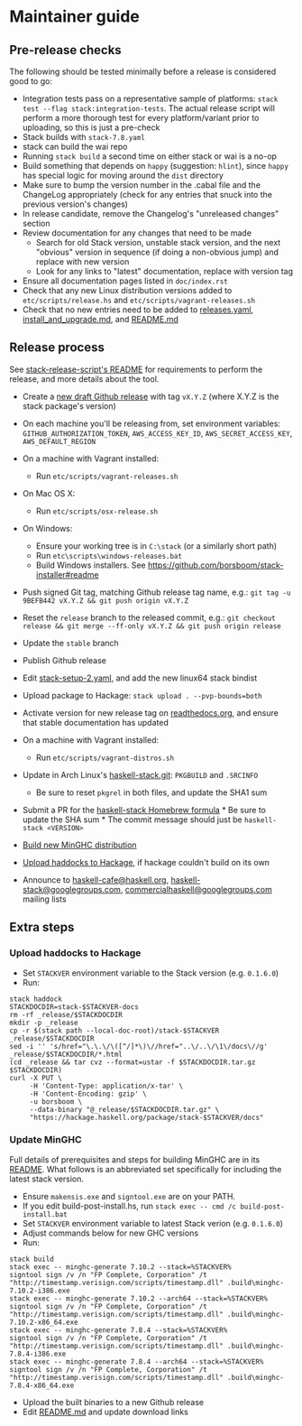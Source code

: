 # Maintainer guide

## Pre-release checks

The following should be tested minimally before a release is considered good
to go:

* Integration tests pass on a representative sample of platforms: `stack test
  --flag stack:integration-tests`. The actual release script will perform a more
  thorough test for every platform/variant prior to uploading, so this is just a
  pre-check
* Stack builds with `stack-7.8.yaml`
* stack can build the wai repo
* Running `stack build` a second time on either stack or wai is a no-op
* Build something that depends on `happy` (suggestion: `hlint`), since `happy`
  has special logic for moving around the `dist` directory
* Make sure to bump the version number in the .cabal file and the ChangeLog
  appropriately (check for any entries that snuck into the previous version's
  changes)
* In release candidate, remove the Changelog's "unreleased changes" section
* Review documentation for any changes that need to be made
    * Search for old Stack version, unstable stack version, and the next
      "obvious" version in sequence (if doing a non-obvious jump) and replace
      with new version
    * Look for any links to "latest" documentation, replace with version tag
* Ensure all documentation pages listed in `doc/index.rst`
* Check that any new Linux distribution versions added to
  `etc/scripts/release.hs` and `etc/scripts/vagrant-releases.sh`
* Check that no new entries need to be added to
  [releases.yaml](https://github.com/fpco/stackage-content/blob/master/stack/releases.yaml),
  [install_and_upgrade.md](https://github.com/commercialhaskell/stack/blob/master/doc/install_and_upgrade.md),
  and
  [README.md](https://github.com/commercialhaskell/stack/blob/master/README.md)

## Release process

See
[stack-release-script's README](https://github.com/commercialhaskell/stack/blob/master/etc/scripts/README.md#prerequisites)
for requirements to perform the release, and more details about the tool.

* Create a
  [new draft Github release](https://github.com/commercialhaskell/stack/releases/new)
  with tag `vX.Y.Z` (where X.Y.Z is the stack package's version)

* On each machine you'll be releasing from, set environment variables:
  `GITHUB_AUTHORIZATION_TOKEN`, `AWS_ACCESS_KEY_ID`, `AWS_SECRET_ACCESS_KEY`,
  `AWS_DEFAULT_REGION`

* On a machine with Vagrant installed:
    * Run `etc/scripts/vagrant-releases.sh`

* On Mac OS X:
    * Run `etc/scripts/osx-release.sh`

* On Windows:
    * Ensure your working tree is in `C:\stack` (or a similarly short path)
    * Run `etc\scripts\windows-releases.bat`
    * Build Windows installers.  See https://github.com/borsboom/stack-installer#readme

* Push signed Git tag, matching Github release tag name, e.g.: `git tag -u
  9BEFB442 vX.Y.Z && git push origin vX.Y.Z`

* Reset the `release` branch to the released commit, e.g.: `git checkout release
  && git merge --ff-only vX.Y.Z && git push origin release`

* Update the `stable` branch

* Publish Github release

* Edit
  [stack-setup-2.yaml](https://github.com/fpco/stackage-content/blob/master/stack/stack-setup-2.yaml),
  and add the new linux64 stack bindist

* Upload package to Hackage: `stack upload . --pvp-bounds=both`

* Activate version for new release tag on
  [readthedocs.org](https://readthedocs.org/projects/stack/versions/), and
  ensure that stable documentation has updated

* On a machine with Vagrant installed:
    * Run `etc/scripts/vagrant-distros.sh`

* Update in Arch Linux's
  [haskell-stack.git](ssh+git://aur@aur.archlinux.org/haskell-stack.git):
  `PKGBUILD` and `.SRCINFO`
    * Be sure to reset `pkgrel` in both files, and update the SHA1 sum

* Submit a PR for the
  [haskell-stack Homebrew formula](https://github.com/Homebrew/homebrew/blob/master/Library/Formula/haskell-stack.rb)
      * Be sure to update the SHA sum
      * The commit message should just be `haskell-stack <VERSION>`

* [Build new MinGHC distribution](#update-minghc)

* [Upload haddocks to Hackage](#upload-haddocks-to-hackage), if hackage couldn't
  build on its own

* Announce to haskell-cafe@haskell.org, haskell-stack@googlegroups.com,
  commercialhaskell@googlegroups.com mailing lists

## Extra steps

### Upload haddocks to Hackage

* Set `STACKVER` environment variable to the Stack version (e.g. `0.1.6.0`)
* Run:

```
stack haddock
STACKDOCDIR=stack-$STACKVER-docs
rm -rf _release/$STACKDOCDIR
mkdir -p _release
cp -r $(stack path --local-doc-root)/stack-$STACKVER _release/$STACKDOCDIR
sed -i '' 's/href="\.\.\/\([^/]*\)\//href="..\/..\/\1\/docs\//g' _release/$STACKDOCDIR/*.html
(cd _release && tar cvz --format=ustar -f $STACKDOCDIR.tar.gz $STACKDOCDIR)
curl -X PUT \
     -H 'Content-Type: application/x-tar' \
     -H 'Content-Encoding: gzip' \
     -u borsboom \
     --data-binary "@_release/$STACKDOCDIR.tar.gz" \
     "https://hackage.haskell.org/package/stack-$STACKVER/docs"
```

### Update MinGHC

Full details of prerequisites and steps for building MinGHC are in its
[README](https://github.com/fpco/minghc#building-installers). What follows is an
abbreviated set specifically for including the latest stack version.

* Ensure `makensis.exe` and `signtool.exe` are on your PATH.
* If you edit build-post-install.hs, run `stack exec -- cmd /c build-post-install.bat`
* Set `STACKVER` environment variable to latest Stack verion (e.g. `0.1.6.0`)
* Adjust commands below for new GHC versions
* Run:

```
stack build
stack exec -- minghc-generate 7.10.2 --stack=%STACKVER%
signtool sign /v /n "FP Complete, Corporation" /t "http://timestamp.verisign.com/scripts/timestamp.dll" .build\minghc-7.10.2-i386.exe
stack exec -- minghc-generate 7.10.2 --arch64 --stack=%STACKVER%
signtool sign /v /n "FP Complete, Corporation" /t "http://timestamp.verisign.com/scripts/timestamp.dll" .build\minghc-7.10.2-x86_64.exe
stack exec -- minghc-generate 7.8.4 --stack=%STACKVER%
signtool sign /v /n "FP Complete, Corporation" /t "http://timestamp.verisign.com/scripts/timestamp.dll" .build\minghc-7.8.4-i386.exe
stack exec -- minghc-generate 7.8.4 --arch64 --stack=%STACKVER%
signtool sign /v /n "FP Complete, Corporation" /t "http://timestamp.verisign.com/scripts/timestamp.dll" .build\minghc-7.8.4-x86_64.exe
```

* Upload the built binaries to a new Github release
* Edit [README.md](https://github.com/fpco/minghc/blob/master/README.md#using-the-installer) and update download links
